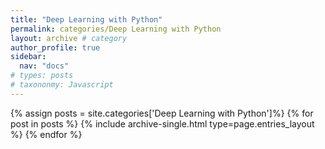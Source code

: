 ```yaml
---
title: "Deep Learning with Python"
permalink: categories/Deep Learning with Python
layout: archive # category
author_profile: true
sidebar:
  nav: "docs"
# types: posts
# taxononmy: Javascript
---
```



{% assign posts = site.categories['Deep Learning with Python']%}
{% for post in posts %}
  {% include archive-single.html type=page.entries_layout %}
{% endfor %}

